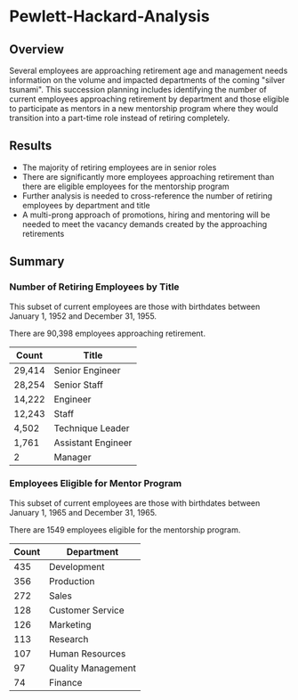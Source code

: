 # Pewlett-Hackard-Analysis

## Overview
Several employees are approaching retirement age and management needs information on the volume and impacted departments of the coming "silver tsunami".  This succession planning includes identifying the number of current employees approaching retirement by department and those eligible to participate as mentors in a new mentorship program where they would transition into a part-time role instead of retiring completely.

## Results 
* The majority of retiring employees are in senior roles
* There are significantly more employees approaching retirement than there are eligible employees for the mentorship program
* Further analysis is needed to cross-reference the number of retiring employees by department and title
* A multi-prong approach of promotions, hiring and mentoring will be needed to meet the vacancy demands created by the approaching retirements


## Summary
### Number of Retiring Employees by Title
This subset of current employees are those with birthdates between January 1, 1952 and December 31, 1955.

There are 90,398 employees approaching retirement.

Count | Title
-----|------
29,414 | Senior Engineer
28,254 | Senior Staff
14,222 | Engineer
12,243 | Staff
4,502 | Technique Leader
1,761 | Assistant Engineer
2 | Manager

### Employees Eligible for Mentor Program
This subset of current employees are those with birthdates between January 1, 1965 and December 31, 1965.  

There are 1549 employees eligible for the mentorship program.  

Count | Department
----- | ------
435 | Development
356 | Production
272 | Sales
128 | Customer Service
126 | Marketing
113 | Research
107 | Human Resources
97 | Quality Management
74 | Finance
